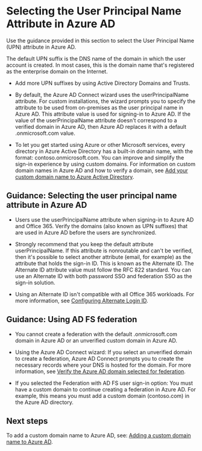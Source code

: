 # Selecting the User Principal Name Attribute in Azure AD

Use the guidance provided in this section to select the User Principal Name (UPN) attribute in Azure AD.

The default UPN suffix is the DNS name of the domain in which the user account is created. In most cases, this is the domain name that's registered as the enterprise domain on the Internet. 

  - Add more UPN suffixes by using Active Directory Domains and Trusts.
  
  - By default, the Azure AD Connect wizard uses the userPrincipalName attribute. For custom installations, the wizard prompts you to specify the attribute to be used from on-premises as the user principal name in Azure AD. This attribute value is used for signing-in to Azure AD. If the value of the userPrincipalName attribute doesn't correspond to a verified domain in Azure AD, then Azure AD replaces it with a default .onmicrosoft.com value.
	
  - To let you get started using Azure or other Microsoft services, every directory in Azure Active Directory has a built-in domain name, with the format: contoso.onmicrosoft.com. You can improve and simplify the sign-in experience by using custom domains. For information on custom domain names in Azure AD and how to verify a domain, see [Add your custom domain name to Azure Active Directory](https://docs.microsoft.com/en-us/azure/active-directory/add-custom-domain#add-the-custom-domain-name-to-your-directory).


## Guidance: Selecting the user principal name attribute in Azure AD

  - Users use the userPrincipalName attribute when signing-in to Azure AD and Office 365. Verify the domains (also known as UPN suffixes) that are used in Azure AD before the users are synchronized.

  - Strongly recommend that you keep the default attribute userPrincipalName. If this attribute is nonroutable and can't be verified, then it's possible to select another attribute (email, for example) as the attribute that holds the sign-in ID. This is known as the Alternate ID. The Alternate ID attribute value must follow the RFC 822 standard. You can use an Alternate ID with both password SSO and federation SSO as the sign-in solution.

  - Using an Alternate ID isn't compatible with all Office 365 workloads. For more information, see [Configuring Alternate Login ID](https://docs.microsoft.com/en-us/windows-server/identity/ad-fs/operations/configuring-alternate-login-id).

## Guidance:  Using AD FS federation
	
  - You cannot create a federation with the default .onmicrosoft.com domain in Azure AD or an unverified custom domain in Azure AD. 

  - Using the Azure AD Connect wizard:  If you select an unverified domain to create a federation, Azure AD Connect prompts you to create the necessary records where your DNS is hosted for the domain. For more information, see [Verify the Azure AD domain selected for federation](https://docs.microsoft.com/en-us/azure/active-directory/connect/active-directory-aadconnect-get-started-custom#verify-the-azure-ad-domain-selected-for-federation).

  - If you selected the Federation with AD FS user sign-in option:  You must have a custom domain to continue creating a federation in Azure AD. For example, this means you must add a custom domain (contoso.com) in the Azure AD directory.


## Next steps 

To add a custom domain name to Azure AD, see: [Adding a custom domain name to Azure AD](2.1.3-Adding-a-Custom-Domain-Name-to-Azure-AD.md).
